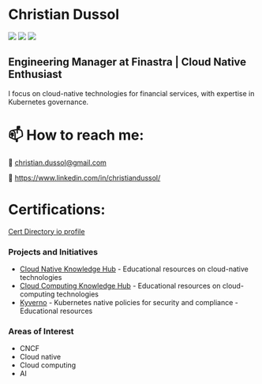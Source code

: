 # Christian Dussol

<img src="https://img.shields.io/badge/CNCF-231F20?style=flat&logo=cncf&logoColor=white" />
<img src="https://img.shields.io/badge/Kubernetes-326CE5?style=flat&logo=kubernetes&logoColor=white" />
<img src="https://img.shields.io/badge/Microsoft_Azure-0089D6?style=flat&logo=microsoft-azure&logoColor=white" />

## Engineering Manager at Finastra | Cloud Native Enthusiast

I focus on cloud-native technologies for financial services, with expertise in Kubernetes governance.

# 📫 How to reach me:

📧 christian.dussol@gmail.com

🔗 https://www.linkedin.com/in/christiandussol/

# Certifications:
[Cert Directory io profile](https://certdirectory.io/profile/47ed32f5-02b4-4504-a95a-851465269f9b)

### Projects and Initiatives

- [Cloud Native Knowledge Hub](https://github.com/christian-dussol-cloud-native/cloud-native-knowledge-hub) - Educational resources on cloud-native technologies
- [Cloud Computing Knowledge Hub](https://github.com/christian-dussol-cloud-computing/cloud-computing-knowledge-hub) - Educational resources on cloud-computing technologies
- [Kyverno](https://github.com/christian-dussol-cloud-native/kyverno) - Kubernetes native policies for security and compliance - Educational resources

### Areas of Interest

- CNCF
- Cloud native
- Cloud computing
- AI
